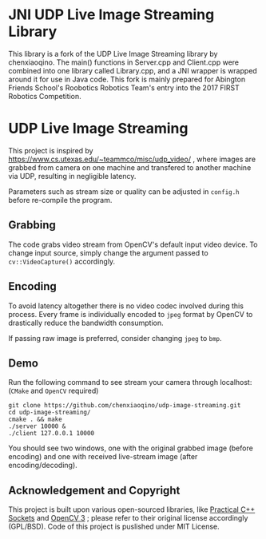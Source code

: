 # JNI UDP Live Image Streaming Library
This library is a fork of the UDP Live Image Streaming library by chenxiaoqino. The main() functions in Server.cpp and Client.cpp were combined into one library called Library.cpp, and a JNI wrapper is wrapped around it for use in Java code. This fork is mainly prepared for Abington Friends School's Roobotics Robotics Team's entry into the 2017 FIRST Robotics Competition.

# UDP Live Image Streaming

This project is inspired by https://www.cs.utexas.edu/~teammco/misc/udp_video/ , where images are grabbed from camera on one machine and transfered to another machine via UDP, resulting in negligible latency.

Parameters such as stream size or quality can be adjusted in `config.h` before re-compile the program.

## Grabbing

The code grabs video stream from OpenCV's default input video device. To change input source, simply change the argument passed to `cv::VideoCapture()` accordingly.

## Encoding

To avoid latency altogether there is no video codec involved during this process. Every frame is individually encoded to `jpeg` format by OpenCV to drastically reduce the bandwidth consumption.

If passing raw image is preferred, consider changing `jpeg` to `bmp`.

## Demo

Run the following command to see stream your camera through localhost: (`CMake` and `OpenCV` required)
```
git clone https://github.com/chenxiaoqino/udp-image-streaming.git
cd udp-image-streaming/
cmake . && make
./server 10000 &
./client 127.0.0.1 10000
```

You should see two windows, one with the original grabbed image (before encoding) and one with received live-stream image (after encoding/decoding).

## Acknowledgement and Copyright
This project is built upon various open-sourced libraries, like [Practical C++ Sockets](http://cs.ecs.baylor.edu/~donahoo/practical/CSockets/practical/) and [OpenCV 3](http://opencv.org/) ; please refer to their original license accordingly (GPL/BSD). Code of this project is puslished under MIT License.

